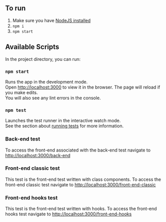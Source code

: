 ## To run
1. Make sure you have [NodeJS installed](https://nodejs.org/en/download/)
2. `npm i`
3. `npm start`

## Available Scripts
In the project directory, you can run:

### `npm start`
Runs the app in the development mode.<br>
Open [http://localhost:3000](http://localhost:3000) to view it in the browser.
The page will reload if you make edits.<br>
You will also see any lint errors in the console.

### `npm test`
Launches the test runner in the interactive watch mode.<br>
See the section about [running tests](https://facebook.github.io/create-react-app/docs/running-tests) for more information.

### Back-end test
To access the front-end associated with the back-end test navigate to [http://localhost:3000/back-end](http://localhost:3000/back-end)

### Front-end classic test
This test is the front-end test written with class components.
To access the front-end classic test navigate to [http://localhost:3000/front-end-classic](http://localhost:3000/front-end-classic)

### Front-end hooks test
This test is the front-end test written with hooks.
To access the front-end hooks test navigate to [http://localhost:3000/front-end-hooks](http://localhost:3000/front-end-hooks)